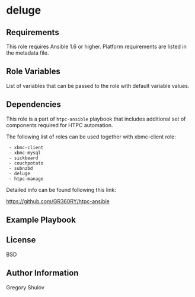 deluge
===========



Requirements
------------

This role requires Ansible 1.6 or higher. Platform requirements are listed in the metadata file.

Role Variables
--------------

List of variables that can be passed to the role with default variable values.



Dependencies
------------

This role is a part of `htpc-ansible` playbook that includes additional set of components required for HTPC automation.

The following list of roles can be used together with xbmc-client role:
    
     - xbmc-client
     - xbmc-mysql
     - sickbeard
     - couchpotato
     - subnzbd
     - deluge
     - htpc-manage

Detailed info can be found following this link:

https://github.com/GR360RY/htpc-ansible


Example Playbook
-------------------------



License
-------

BSD

Author Information
------------------

Gregory Shulov
